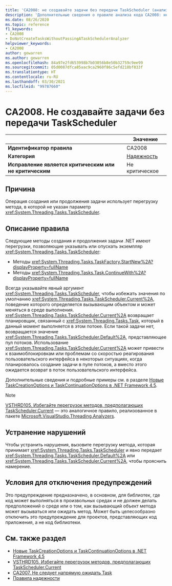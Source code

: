 ```yaml
---
title: 'CA2008: не создавайте задачи без передачи TaskScheduler (анализ кода)'
description: 'Дополнительные сведения о правиле анализа кода CA2008: не создавать задачи без передачи TaskScheduler'
ms.date: 08/26/2020
ms.topic: reference
f1_keywords:
- CA2008
- DoNotCreateTasksWithoutPassingATaskSchedulerAnalyzer
helpviewer_keywords:
- CA2008
author: gewarren
ms.author: gewarren
ms.openlocfilehash: 84a97e2fd653998b7b03056b8e50b32759c9ee99
ms.sourcegitcommit: 05d0087dfca85aac9ca2960f86c5efd218bf833f
ms.translationtype: HT
ms.contentlocale: ru-RU
ms.lasthandoff: 03/30/2021
ms.locfileid: "99787660"
---
```

# <a name="ca2008-do-not-create-tasks-without-passing-a-taskscheduler"></a>CA2008. Не создавайте задачи без передачи TaskScheduler

| | Значение |
|-|-|
| **Идентификатор правила** |CA2008|
| **Категория** |[Надежность](reliability-warnings.md)|
| **Исправление является критическим или не критическим** |Не критическое|

## <a name="cause"></a>Причина

Операция создания или продолжения задачи использует перегрузку метода, в которой не указан параметр <xref:System.Threading.Tasks.TaskScheduler>.

## <a name="rule-description"></a>Описание правила

Следующие методы создания и продолжения задачи .NET имеют перегрузки, позволяющие указывать или опускать экземпляр <xref:System.Threading.Tasks.TaskScheduler>:

- Методы <xref:System.Threading.Tasks.TaskFactory.StartNew%2A?displayProperty=fullName>
- Методы <xref:System.Threading.Tasks.Task.ContinueWith%2A?displayProperty=fullName>

Всегда указывайте явный аргумент <xref:System.Threading.Tasks.TaskScheduler>, чтобы избежать значения по умолчанию <xref:System.Threading.Tasks.TaskScheduler.Current%2A>, поведение которого определяется вызывающим объектом и может меняться в среде выполнения. <xref:System.Threading.Tasks.TaskScheduler.Current%2A> возвращает планировщик, связанный с <xref:System.Threading.Tasks.Task>, который в данный момент выполняется в этом потоке. Если такой задачи нет, возвращается значение <xref:System.Threading.Tasks.TaskScheduler.Default%2A>, представляющее пул потоков. Использование <xref:System.Threading.Tasks.TaskScheduler.Current%2A> может привести к взаимоблокировкам или проблемам со скоростью реагирования пользовательского интерфейса в некоторых ситуациях, когда планировалось создание задачи в пуле потоков, а вместо этого ожидается возврат в поток пользовательского интерфейса.

Дополнительные сведения и подробные примеры см. в разделе [Новые TaskCreationOptions и TaskContinuationOptions в .NET Framework 4.5](https://devblogs.microsoft.com/pfxteam/new-taskcreationoptions-and-taskcontinuationoptions-in-net-4-5/).

> [!NOTE]
> [VSTHRD105. Избегайте перегрузок методов, предполагающих TaskScheduler.Current](https://github.com/microsoft/vs-threading/blob/master/doc/analyzers/VSTHRD105.md) — это аналогичное правило, реализованное в пакете [Microsoft.VisualStudio.Threading.Analyzers](https://www.nuget.org/packages/Microsoft.VisualStudio.Threading.Analyzers).

## <a name="how-to-fix-violations"></a>Устранение нарушений

Чтобы устранить нарушения, вызовите перегрузку метода, которая принимает <xref:System.Threading.Tasks.TaskScheduler> и явно передает <xref:System.Threading.Tasks.TaskScheduler.Default%2A> или <xref:System.Threading.Tasks.TaskScheduler.Current%2A>, чтобы прояснить намерение.

## <a name="when-to-suppress-warnings"></a>Условия для отключения предупреждений

Это предупреждение предназначено, в основном, для библиотек, где код может выполняться в произвольных средах и не должен делать предположений о среде или о том, как вызывающий объект метода может вызываться или ожидать метод. Может быть целесообразно отключить это предупреждение для проектов, представляющих код приложения, а не код библиотеки.

## <a name="see-also"></a>См. также раздел

- [Новые TaskCreationOptions и TaskContinuationOptions в .NET Framework 4.5](https://devblogs.microsoft.com/pfxteam/new-taskcreationoptions-and-taskcontinuationoptions-in-net-4-5/)
- [VSTHRD105. Избегайте перегрузок методов, предполагающих TaskScheduler.Current](https://github.com/microsoft/vs-threading/blob/master/doc/analyzers/VSTHRD105.md)
- [CA2007. Не следует напрямую ожидать Task](ca2007.md)
- [Правила надежности](reliability-warnings.md)
